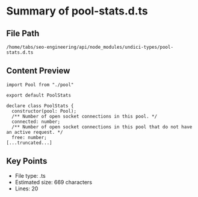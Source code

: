 # Summary of pool-stats.d.ts
  
## File Path
`/home/tabs/seo-engineering/api/node_modules/undici-types/pool-stats.d.ts`

## Content Preview
```
import Pool from "./pool"

export default PoolStats

declare class PoolStats {
  constructor(pool: Pool);
  /** Number of open socket connections in this pool. */
  connected: number;
  /** Number of open socket connections in this pool that do not have an active request. */
  free: number;
[...truncated...]
```

## Key Points
- File type: .ts
- Estimated size: 669 characters
- Lines: 20
